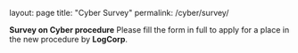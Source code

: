 layout: page
title: "Cyber Survey"
permalink: /cyber/survey/

<strong>Survey on Cyber procedure</strong>
Please fill the form in full to apply for a place in the new procedure by <strong>LogCorp</strong>.
